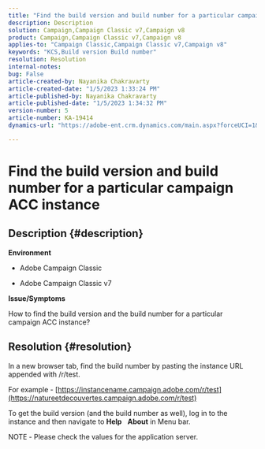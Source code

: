 ```yaml
---
title: "Find the build version and build number for a particular campaign ACC instance"
description: Description
solution: Campaign,Campaign Classic v7,Campaign v8
product: Campaign,Campaign Classic v7,Campaign v8
applies-to: "Campaign Classic,Campaign Classic v7,Campaign v8"
keywords: "KCS,Build version Build number"
resolution: Resolution
internal-notes: 
bug: False
article-created-by: Nayanika Chakravarty
article-created-date: "1/5/2023 1:33:24 PM"
article-published-by: Nayanika Chakravarty
article-published-date: "1/5/2023 1:34:32 PM"
version-number: 5
article-number: KA-19414
dynamics-url: "https://adobe-ent.crm.dynamics.com/main.aspx?forceUCI=1&pagetype=entityrecord&etn=knowledgearticle&id=556f9b81-fd8c-ed11-81ac-6045bd006c82"

---
```

# Find the build version and build number for a particular campaign ACC instance

## Description {#description}


<b>Environment</b>

- Adobe Campaign Classic

- Adobe Campaign Classic v7

<b>Issue/Symptoms</b>

How to find the build version and the build number for a particular campaign ACC instance?


## Resolution {#resolution}


In a new browser tab, find the build number by pasting the instance URL appended with /r/test.

For example - [https://instancename.campaign.adobe.com/r/test](https://natureetdecouvertes.campaign.adobe.com/r/test)

To get the build version (and the build number as well), log in to the instance and then navigate to <b>Help</b>    <b>About</b> in Menu bar.

NOTE<b> </b>- Please check the values for the application server.

